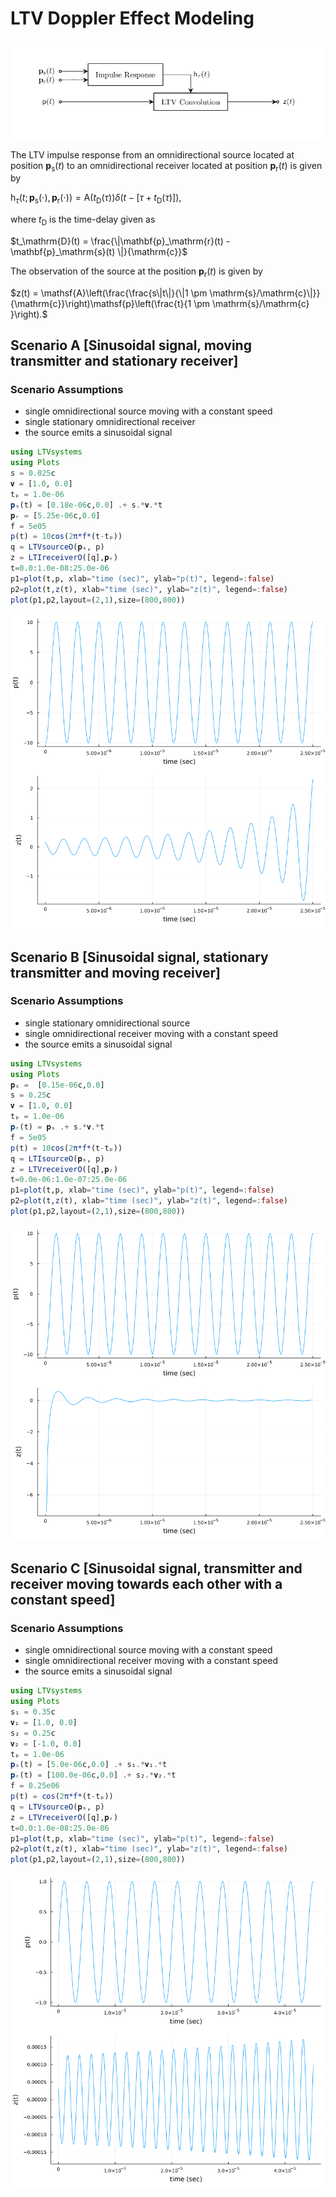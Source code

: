 # LTV Doppler Effect Modeling

![](https://raw.githubusercontent.com/NMSU-ISA/LTVsystems/main/docs/src/assets/Doppler_LTV_BD.png)

The LTV impulse response from an omnidirectional source located at position $\mathbf{p}_\mathrm{s}(t)$ to an omnidirectional receiver located at position $\mathbf{p}_\mathrm{r}(t)$  is given by

$\mathsf{h}_\tau(t;\,{\mathbf{p}_\mathrm{s}(\cdot),\mathbf{p}_\mathrm{r}(\cdot)}) = \mathsf{A}(t_\mathrm{D}(\tau))\delta\big(t-\left[\tau + t_\mathrm{D}(\tau) \right]\big),$

where $t_\mathrm{D}$ is the time-delay given as

$t_\mathrm{D}(t) = \frac{\|\mathbf{p}_\mathrm{r}(t) - \mathbf{p}_\mathrm{s}(t) \|}{\mathrm{c}}$

The observation of the source at the position $\mathbf{p}_\mathrm{r}(t)$ is given by

$z(t) = \mathsf{A}\left(\frac{\frac{s\|t\|}{\|1 \pm \mathrm{s}/\mathrm{c}\|}}{\mathrm{c}}\right)\mathsf{p}\left(\frac{t}{1 \pm \mathrm{s}/\mathrm{c} }\right).$


## Scenario A [Sinusoidal signal, moving transmitter and stationary receiver]

### Scenario Assumptions

  * single omnidirectional source moving with a constant speed
  * single stationary omnidirectional receiver
  * the source emits a sinusoidal signal



```julia
using LTVsystems
using Plots
s = 0.025c
𝐯 = [1.0, 0.0]  
tₚ = 1.0e-06
𝐩ₛ(t) = [0.18e-06c,0.0] .+ s.*𝐯.*t
𝐩ᵣ = [5.25e-06c,0.0]
f = 5e05
p(t) = 10cos(2π*f*(t-tₚ))
q = LTVsourceO(𝐩ₛ, p)
z = LTIreceiverO([q],𝐩ᵣ)
t=0.0:1.0e-08:25.0e-06
p1=plot(t,p, xlab="time (sec)", ylab="p(t)", legend=:false)
p2=plot(t,z(t), xlab="time (sec)", ylab="z(t)", legend=:false)
plot(p1,p2,layout=(2,1),size=(800,800))
```
![](https://raw.githubusercontent.com/NMSU-ISA/LTVsystems/main/docs/src/assets/Doppler_movingSstatR_signal.png)


## Scenario B [Sinusoidal signal, stationary transmitter and moving receiver]

### Scenario Assumptions

  * single stationary omnidirectional source
  * single omnidirectional receiver moving with a constant speed
  * the source emits a sinusoidal signal

```julia
using LTVsystems
using Plots
𝐩ₛ =  [0.15e-06c,0.0]  
s = 0.25c 
𝐯 = [1.0, 0.0] 
tₚ = 1.0e-06 
𝐩ᵣ(t) = 𝐩ₛ .+ s.*𝐯.*t
f = 5e05
p(t) = 10cos(2π*f*(t-tₚ))
q = LTIsourceO(𝐩ₛ, p)   
z = LTVreceiverO([q],𝐩ᵣ)  
t=0.0e-06:1.0e-07:25.0e-06
p1=plot(t,p, xlab="time (sec)", ylab="p(t)", legend=:false)
p2=plot(t,z(t), xlab="time (sec)", ylab="z(t)", legend=:false)
plot(p1,p2,layout=(2,1),size=(800,800))
```
![](https://raw.githubusercontent.com/NMSU-ISA/LTVsystems/main/docs/src/assets/Doppler_statSmovingRsignal.png)


## Scenario C [Sinusoidal signal, transmitter and receiver moving towards each other with a constant speed]

### Scenario Assumptions

  * single omnidirectional source moving with a constant speed
  * single omnidirectional receiver moving with a constant speed
  * the source emits a sinusoidal signal

```julia
using LTVsystems
using Plots
s₁ = 0.35c 
𝐯₁ = [1.0, 0.0]  
s₂ = 0.25c 
𝐯₂ = [-1.0, 0.0]  
tₚ = 1.0e-06
𝐩ₛ(t) = [5.0e-06c,0.0] .+ s₁.*𝐯₁.*t 
𝐩ᵣ(t) = [100.0e-06c,0.0] .+ s₂.*𝐯₂.*t 
f = 0.25e06
p(t) = cos(2π*f*(t-tₚ))
q = LTVsourceO(𝐩ₛ, p)
z = LTVreceiverO([q],𝐩ᵣ)
t=0.0:1.0e-08:25.0e-06
p1=plot(t,p, xlab="time (sec)", ylab="p(t)", legend=:false)
p2=plot(t,z(t), xlab="time (sec)", ylab="z(t)", legend=:false)
plot(p1,p2,layout=(2,1),size=(800,800))
```
![](https://raw.githubusercontent.com/NMSU-ISA/LTVsystems/main/docs/src/assets/Doppler_movingSRsignal.png)